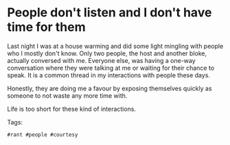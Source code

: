 # People don't listen and I don't have time for them

Last night I was at a house warming and did some light mingling with people
who I mostly don't know. Only two people, the host and another bloke,
actually conversed with me. Everyone else, was having a one-way conversation
where they were talking at me or waiting for their chance to speak. It
is a common thread in my interactions with people these days.

Honestly, they are doing me a favour by exposing themselves quickly as 
someone to not waste any more time with.

Life is too short for these kind of interactions. 

Tags:

    #rant #people #courtesy
